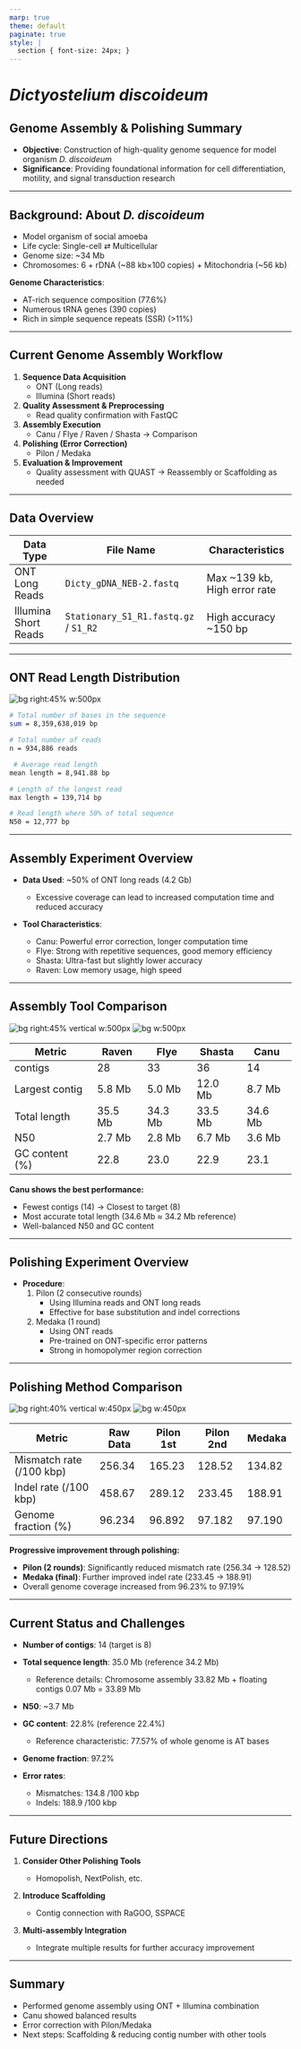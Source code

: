 ```yaml
---
marp: true
theme: default
paginate: true
style: |
  section { font-size: 24px; }
---
```


# *Dictyostelium discoideum*  
## Genome Assembly & Polishing Summary

- **Objective**: Construction of high-quality genome sequence for model organism *D. discoideum*  
- **Significance**: Providing foundational information for cell differentiation, motility, and signal transduction research  

---

## Background: About *D. discoideum*

- Model organism of social amoeba  
- Life cycle: Single-cell ⇄ Multicellular  
- Genome size: ~34 Mb  
- Chromosomes: 6 + rDNA (~88 kb×100 copies) + Mitochondria (~56 kb)

**Genome Characteristics**:
- AT-rich sequence composition (77.6%)
- Numerous tRNA genes (390 copies)
- Rich in simple sequence repeats (SSR) (>11%)

---

## Current Genome Assembly Workflow

1. **Sequence Data Acquisition**  
   - ONT (Long reads)  
   - Illumina (Short reads)  
2. **Quality Assessment & Preprocessing**  
   - Read quality confirmation with FastQC 
1. **Assembly Execution**  
   - Canu / Flye / Raven / Shasta -> Comparison
1. **Polishing (Error Correction)**  
   - Pilon / Medaka  
5. **Evaluation & Improvement**  
   - Quality assessment with QUAST → Reassembly or Scaffolding as needed  

---

## Data Overview

| Data Type         | File Name                                 | Characteristics              |
| ------------- | ------------------------------------- | --------------- |
| ONT Long Reads    | `Dicty_gDNA_NEB-2.fastq`              | Max ~139 kb, High error rate |
| Illumina Short Reads | `Stationary_S1_R1.fastq.gz` / `S1_R2` | High accuracy ~150 bp     |

---

## ONT Read Length Distribution

![bg right:45% w:500px](../public/images/read-length.png)

```bash
# Total number of bases in the sequence
sum = 8,359,638,019 bp  

# Total number of reads
n = 934,886 reads       

 # Average read length
mean length = 8,941.88 bp 

# Length of the longest read
max length = 139,714 bp    

# Read length where 50% of total sequence 
N50 = 12,777 bp        
```

---

## Assembly Experiment Overview

- **Data Used**: ~50% of ONT long reads (4.2 Gb)
  - Excessive coverage can lead to increased computation time and reduced accuracy

- **Tool Characteristics**:
  - Canu: Powerful error correction, longer computation time
  - Flye: Strong with repetitive sequences, good memory efficiency
  - Shasta: Ultra-fast but slightly lower accuracy
  - Raven: Low memory usage, high speed

---

## Assembly Tool Comparison

![bg right:45% vertical w:500px](../public/images/nx-graph.png)
![bg w:500px](../public/images/cumulative.png)

<style scoped>
table {
  font-size: 18px;
}
</style>

| Metric         | Raven   | Flye    | Shasta  | Canu    |
| ---------- | ------- | ------- | ------- | ------- |
| contigs  | 28      | 33      | 36      | 14      |
| Largest contig | 5.8 Mb  | 5.0 Mb  | 12.0 Mb | 8.7 Mb  |
| Total length         | 35.5 Mb | 34.3 Mb | 33.5 Mb | 34.6 Mb |
| N50        | 2.7 Mb  | 2.8 Mb  | 6.7 Mb  | 3.6 Mb  |
| GC content (%)   | 22.8    | 23.0    | 22.9    | 23.1    |

**Canu shows the best performance:**
- Fewest contigs (14) → Closest to target (8)
- Most accurate total length (34.6 Mb ≈ 34.2 Mb reference)
- Well-balanced N50 and GC content

---

## Polishing Experiment Overview

- **Procedure**:
  1. Pilon (2 consecutive rounds)
     - Using Illumina reads and ONT long reads
     - Effective for base substitution and indel corrections
  2. Medaka (1 round)
     - Using ONT reads
     - Pre-trained on ONT-specific error patterns
     - Strong in homopolymer region correction

---

## Polishing Method Comparison

![bg right:40% vertical w:450px](../public/images/polishing-nx.png)
![bg w:450px](../public/images/polishing-cumulative.png)

<style scoped>
table {
  font-size: 18px;
}
</style>

| Metric                | Raw Data | Pilon 1st | Pilon 2nd | Medaka |
| ----------------- | ------ | --------- | --------- | ------- |
| Mismatch rate (/100 kbp) | 256.34 | 165.23    | 128.52    | 134.82  |
| Indel rate (/100 kbp)  | 458.67 | 289.12    | 233.45    | 188.91  |
| Genome fraction (%)     | 96.234 | 96.892    | 97.182    | 97.190  |

**Progressive improvement through polishing:**
- **Pilon (2 rounds)**: Significantly reduced mismatch rate (256.34 → 128.52)
- **Medaka (final)**: Further improved indel rate (233.45 → 188.91)
- Overall genome coverage increased from 96.23% to 97.19%

---

## Current Status and Challenges

* **Number of contigs**: 14 (target is 8)

* **Total sequence length**: 35.0 Mb (reference 34.2 Mb)
  * Reference details: Chromosome assembly 33.82 Mb + floating contigs 0.07 Mb = 33.89 Mb

* **N50**: ~3.7 Mb
* **GC content**: 22.8% (reference 22.4%)
  * Reference characteristic: 77.57% of whole genome is AT bases

* **Genome fraction**: 97.2%
* **Error rates**:
  * Mismatches: 134.8 /100 kbp
  * Indels: 188.9 /100 kbp

---

## Future Directions

1. **Consider Other Polishing Tools**

   * Homopolish, NextPolish, etc.
2. **Introduce Scaffolding**

   * Contig connection with RaGOO, SSPACE
3. **Multi-assembly Integration**

   * Integrate multiple results for further accuracy improvement


---

## Summary

* Performed genome assembly using ONT + Illumina combination
* Canu showed balanced results
* Error correction with Pilon/Medaka
* Next steps: Scaffolding & reducing contig number with other tools 
